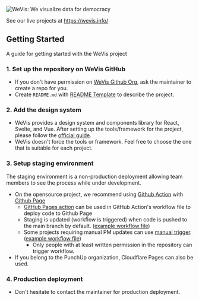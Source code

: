 ![WeVis: We visualize data for democracy](https://wevis.info/wp-content/uploads/2022/03/og-3.png)

See our live projects at https://wevis.info/

## Getting Started

A guide for getting started with the WeVis project

### 1. Set up the repository on WeVis GitHub
- If you don't have permission on [WeVis Github Org](https://github.com/wevisdemo), ask the maintainer to create a repo for you.
- Create `README.md` with [README Template](readme-template.md) to describe the project.

### 2. Add the design system

- WeVis provides a design system and components library for React, Svelte, and Vue. After setting up the tools/framework for the project, please follow the [official guide](https://wevisdemo.github.io/design-systems/).
- WeVis doesn't force the tools or framework. Feel free to choose the one that is suitable for each project.

### 3. Setup staging environment
The staging environment is a non-production deployment allowing team members to see the process while under development.
- On the opensource project, we recommend using [Github Action](https://github.com/features/actions) with [Github Page](https://pages.github.com/)
  - [GitHub Pages action](https://github.com/marketplace/actions/github-pages-action) can be used in GitHub Action's workflow file to deploy code to Github Page
  - Staging is updated (workflow is triggered) when code is pushed to the main branch by default. ([example workflow file](https://github.com/wevisdemo/design-systems/blob/main/.github/workflows/update-doc.yml))
  - Some projects requiring manual PM updates can use [manual trigger](https://docs.github.com/en/actions/managing-workflow-runs/manually-running-a-workflow). ([example workflow file](https://github.com/wevisdemo/reconstitution/blob/main/.github/workflows/staging.yml))
    - Only people with at least written permission in the repository can trigger workflow.
- If you belong to the PunchUp organization, Cloudflare Pages can also be used.

### 4. Production deployment
- Don't hesitate to contact the maintainer for production deployment.
